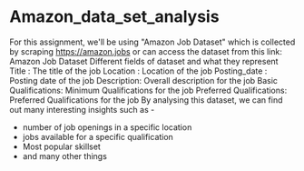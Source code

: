 # Amazon_data_set_analysis



For this assignment, we'll be using "Amazon Job Dataset" which is collected by scraping https://amazon.jobs or can access the dataset from this link:
Amazon Job Dataset
Different fields of dataset and what they represent
Title : The title of the job
Location : Location of the job
Posting_date : Posting date of the job
Description: Overall description for the job
Basic Qualifications: Minimum Qualifications for the job
Preferred Qualifications: Preferred Qualifications for the job
By analysing this dataset, we can find out many interesting insights such as -
- number of job openings in a specific location
- jobs available for a specific qualification
- Most popular skillset 
- and many other things

